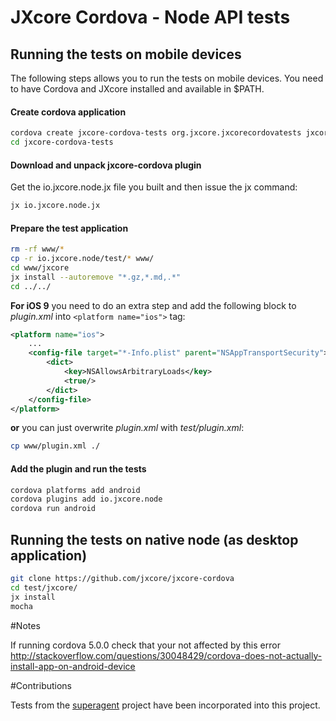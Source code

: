 # JXcore Cordova - Node API tests

## Running the tests on mobile devices

The following steps allows you to run the tests on mobile devices.
You need to have Cordova and JXcore installed and available in $PATH.

#### Create cordova application

```sh
cordova create jxcore-cordova-tests org.jxcore.jxcorecordovatests jxcore-cordova-tests
cd jxcore-cordova-tests
```

#### Download and unpack jxcore-cordova plugin

Get the io.jxcore.node.jx file you built and then issue the jx command:
```sh
jx io.jxcore.node.jx
```

#### Prepare the test application

```sh
rm -rf www/*
cp -r io.jxcore.node/test/* www/
cd www/jxcore
jx install --autoremove "*.gz,*.md,.*"
cd ../../
```

**For iOS 9** you need to do an extra step and add the following block to *plugin.xml* into `<platform name="ios">` tag:


```xml
<platform name="ios">
    ...
    <config-file target="*-Info.plist" parent="NSAppTransportSecurity">
        <dict>
            <key>NSAllowsArbitraryLoads</key>
            <true/>
        </dict>
    </config-file>
</platform>
```

**or** you can just overwrite *plugin.xml* with *test/plugin.xml*:

```sh
cp www/plugin.xml ./
```

#### Add the plugin and run the tests

```sh
cordova platforms add android
cordova plugins add io.jxcore.node
cordova run android
```


## Running the tests on native node (as desktop application)

```bash
git clone https://github.com/jxcore/jxcore-cordova
cd test/jxcore/
jx install
mocha
```

#Notes

If running cordova 5.0.0 check that your not affected by this error
http://stackoverflow.com/questions/30048429/cordova-does-not-actually-install-app-on-android-device

#Contributions

Tests from the [superagent](https://github.com/visionmedia/superagent) project have been incorporated into this project.
